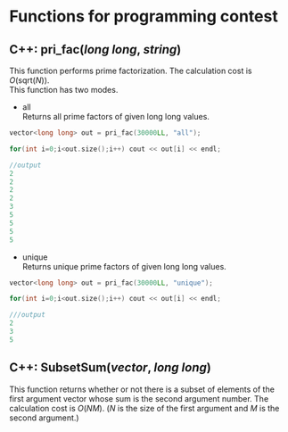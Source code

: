 # Functions for programming contest

## C++: pri_fac(*long long*, *string*)
This function performs prime factorization. The calculation cost is *O*(sqrt(*N*)).  
This function has two modes.

- all  
Returns all prime factors of given long long values.
```cpp
vector<long long> out = pri_fac(30000LL, "all");

for(int i=0;i<out.size();i++) cout << out[i] << endl;

//output
2
2
2
2
3
5
5
5
5
```

- unique  
Returns unique prime factors of given long long  values.
```cpp
vector<long long> out = pri_fac(30000LL, "unique");

for(int i=0;i<out.size();i++) cout << out[i] << endl;

///output
2
3
5
```  

## C++: SubsetSum(*vector<long long>*, *long long*)  

This function returns whether or not there is a subset of elements of the first argument vector whose sum is the second argument number. The calculation cost is *O*(*NM*). (*N* is the size of the first argument and *M* is the second argument.)  